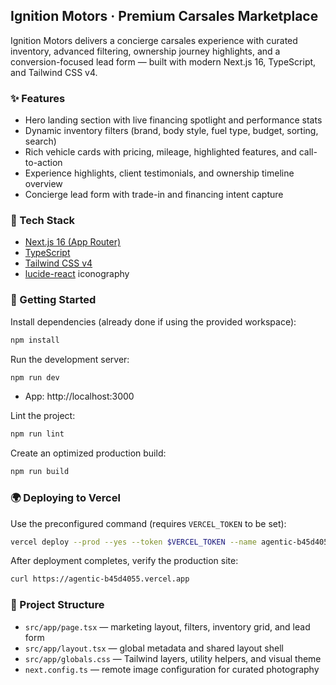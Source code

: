 ## Ignition Motors · Premium Carsales Marketplace

Ignition Motors delivers a concierge carsales experience with curated inventory, advanced filtering, ownership journey highlights, and a conversion-focused lead form — built with modern Next.js 16, TypeScript, and Tailwind CSS v4.

### ✨ Features
- Hero landing section with live financing spotlight and performance stats
- Dynamic inventory filters (brand, body style, fuel type, budget, sorting, search)
- Rich vehicle cards with pricing, mileage, highlighted features, and call-to-action
- Experience highlights, client testimonials, and ownership timeline overview
- Concierge lead form with trade-in and financing intent capture

### 🧱 Tech Stack
- [Next.js 16 (App Router)](https://nextjs.org/)
- [TypeScript](https://www.typescriptlang.org/)
- [Tailwind CSS v4](https://tailwindcss.com/)
- [lucide-react](https://lucide.dev/) iconography

### 🚀 Getting Started

Install dependencies (already done if using the provided workspace):
```bash
npm install
```

Run the development server:
```bash
npm run dev
```
- App: http://localhost:3000

Lint the project:
```bash
npm run lint
```

Create an optimized production build:
```bash
npm run build
```

### 🌍 Deploying to Vercel
Use the preconfigured command (requires `VERCEL_TOKEN` to be set):
```bash
vercel deploy --prod --yes --token $VERCEL_TOKEN --name agentic-b45d4055
```

After deployment completes, verify the production site:
```bash
curl https://agentic-b45d4055.vercel.app
```

### 📁 Project Structure
- `src/app/page.tsx` — marketing layout, filters, inventory grid, and lead form
- `src/app/layout.tsx` — global metadata and shared layout shell
- `src/app/globals.css` — Tailwind layers, utility helpers, and visual theme
- `next.config.ts` — remote image configuration for curated photography
